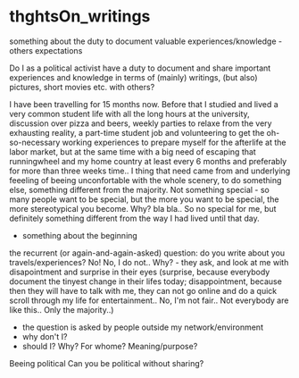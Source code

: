 # thghtsOn_writings
something about the duty to document valuable experiences/knowledge - others expectations

Do I as a political activist have a duty to document and share important experiences and knowledge in terms of (mainly) writings, (but also) pictures, short movies etc. with others? 

I have been travelling for 15 months now. Before that I studied and lived a very common student life with all the long hours at the university, discussion over pizza and beers, weekly parties to relaxe from the very exhausting reality, a part-time student job and volunteering to get the oh-so-necessary working experiences to prepare myself for the afterlife at the labor market, but at the same time with a big need of escaping that runningwheel and my home country at least every 6 months and preferably for more than three weeks time.. I thing that need came from and underlying feeeling of beeing unconfortable with the whole scenery, to do something else, something different from the majority. Not something special - so many people want to be special, but the more you want to be special, the more stereotypical you become. Why? bla bla.. So no special for me, but definitely something different from the way I had lived until that day.

- something about the beginning

the recurrent (or again-and-again-asked) question: do you write about you travels/experiences?
No! No, I do not.. Why? - they ask, and look at me with disapointment and surprise in their eyes (surprise, because everybody document the tinyest change in their lifes today; disappointment, because then they will have to talk with me, they can not go online and do a quick scroll through my life for entertainment.. No, I'm not fair.. Not everybody are like this.. Only the majority..)
- the question is asked by people outside my network/environment
- why don't I?
- should I? Why? For whome? Meaning/purpose?

Beeing political
Can you be political without sharing?
